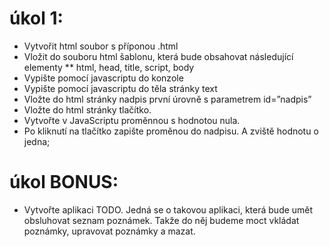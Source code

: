 # úkol 1:
* Vytvořit html soubor s příponou .html
* Vložit do souboru html šablonu, která bude obsahovat následující elementy
** html, head, title, script, body
* Vypište pomocí javascriptu do konzole
* Vypište pomocí javascriptu do těla stránky text
* Vložte do html stránky nadpis první úrovně s parametrem id=”nadpis”
* Vložte do html stránky tlačítko.
* Vytvořte v JavaScriptu proměnnou s hodnotou nula.
* Po kliknutí na tlačítko zapište proměnou do nadpisu. A zviště hodnotu o jedna;

# úkol BONUS:
* Vytvořte aplikaci TODO. Jedná se o takovou aplikaci, která bude umět obsluhovat seznam poznámek. Takže do něj budeme moct vkládat poznámky, upravovat poznámky a mazat.
